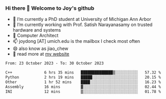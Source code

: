 ### Hi there 👋 Welcome to Joy's github

- 🔭 I’m currently a PhD student at University of Michigan Ann Arbor
- 🌱 I’m currently working with Prof. Satish Narayanasamy on trusted hardware and systems
- 👯 Computer Architect
- 📫 joydong [AT] umich.edu is the mailbox I check most often
- 😄 also know as jiao_chew
- 💬 read more at [my website](https://joydddd.github.io/)
<!--START_SECTION:waka-->

```txt
From: 23 October 2023 - To: 30 October 2023

C++              6 hrs 35 mins   ██████████████▒░░░░░░░░░░   57.32 %
Python           2 hrs 19 mins   █████░░░░░░░░░░░░░░░░░░░░   20.15 %
Other            1 hr 52 mins    ████░░░░░░░░░░░░░░░░░░░░░   16.23 %
Assembly         16 mins         ▓░░░░░░░░░░░░░░░░░░░░░░░░   02.44 %
INI              12 mins         ▒░░░░░░░░░░░░░░░░░░░░░░░░   01.78 %
```

<!--END_SECTION:waka-->
